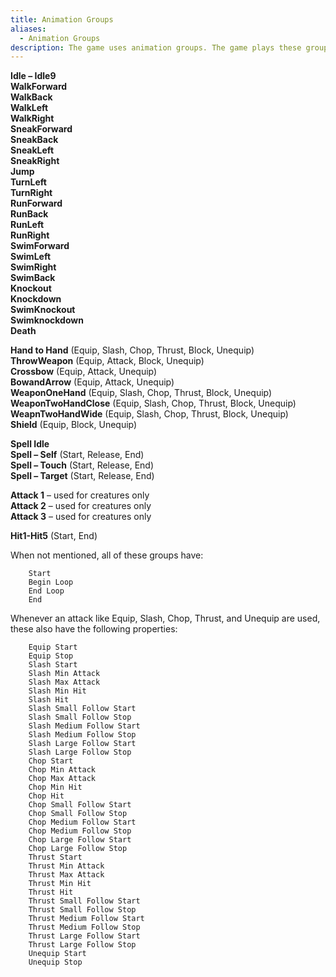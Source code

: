 ```yaml
---
title: Animation Groups
aliases:
  - Animation Groups
description: The game uses animation groups. The game plays these groups when the correct situation arises.
---
```

**Idle – Idle9**  
**WalkForward**  
**WalkBack**  
**WalkLeft**  
**WalkRight**  
**SneakForward**  
**SneakBack**  
**SneakLeft**  
**SneakRight**  
**Jump**  
**TurnLeft**  
**TurnRight**  
**RunForward**  
**RunBack**  
**RunLeft**  
**RunRight**  
**SwimForward**  
**SwimLeft**  
**SwimRight**  
**SwimBack**  
**Knockout**  
**Knockdown**  
**SwimKnockout**  
**Swimknockdown**  
**Death**  

**Hand to Hand** (Equip, Slash, Chop, Thrust, Block, Unequip)  
**ThrowWeapon** (Equip, Attack, Block, Unequip)  
**Crossbow** (Equip, Attack, Unequip)  
**BowandArrow** (Equip, Attack, Unequip)  
**WeaponOneHand** (Equip, Slash, Chop, Thrust, Block, Unequip)  
**WeaponTwoHandClose** (Equip, Slash, Chop, Thrust, Block, Unequip)  
**WeapnTwoHandWide** (Equip, Slash, Chop, Thrust, Block, Unequip)  
**Shield** (Equip, Block, Unequip)  

**Spell Idle**  
**Spell – Self** (Start, Release, End)  
**Spell – Touch** (Start, Release, End)  
**Spell – Target** (Start, Release, End)  

**Attack 1** – used for creatures only  
**Attack 2** – used for creatures only  
**Attack 3** – used for creatures only  

**Hit1-Hit5** (Start, End)  

When not mentioned, all of these groups have:
```
	Start
	Begin Loop
	End Loop
	End
```

Whenever an attack like Equip, Slash, Chop, Thrust, and Unequip are used, these also have the following properties:
```
	Equip Start
	Equip Stop
	Slash Start
	Slash Min Attack
	Slash Max Attack 
	Slash Min Hit
	Slash Hit
	Slash Small Follow Start
	Slash Small Follow Stop
	Slash Medium Follow Start
	Slash Medium Follow Stop
	Slash Large Follow Start
	Slash Large Follow Stop
	Chop Start
	Chop Min Attack
	Chop Max Attack 
	Chop Min Hit
	Chop Hit
	Chop Small Follow Start
	Chop Small Follow Stop
	Chop Medium Follow Start
	Chop Medium Follow Stop
	Chop Large Follow Start
	Chop Large Follow Stop
	Thrust Start
	Thrust Min Attack
	Thrust Max Attack 
	Thrust Min Hit
	Thrust Hit
	Thrust Small Follow Start
	Thrust Small Follow Stop
	Thrust Medium Follow Start
	Thrust Medium Follow Stop
	Thrust Large Follow Start
	Thrust Large Follow Stop
	Unequip Start
	Unequip Stop
```